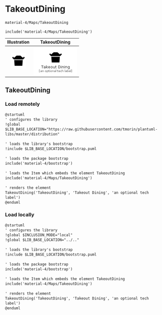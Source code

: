 # TakeoutDining


```text
material-4/Maps/TakeoutDining
```

```text
include('material-4/Maps/TakeoutDining')
```



| Illustration | TakeoutDining |
| :---: | :---: |
| ![illustration for Illustration](../../material-4/Maps/TakeoutDining.png) | ![illustration for TakeoutDining](../../material-4/Maps/TakeoutDining.Local.png) |




## TakeoutDining

### Load remotely
```plantuml
@startuml
' configures the library
!global $LIB_BASE_LOCATION="https://raw.githubusercontent.com/tmorin/plantuml-libs/master/distribution"

' loads the library's bootstrap
!include $LIB_BASE_LOCATION/bootstrap.puml

' loads the package bootstrap
include('material-4/bootstrap')

' loads the Item which embeds the element TakeoutDining
include('material-4/Maps/TakeoutDining')

' renders the element
TakeoutDining('TakeoutDining', 'Takeout Dining', 'an optional tech label')
@enduml
```

### Load locally
```plantuml
@startuml
' configures the library
!global $INCLUSION_MODE="local"
!global $LIB_BASE_LOCATION="../.."

' loads the library's bootstrap
!include $LIB_BASE_LOCATION/bootstrap.puml

' loads the package bootstrap
include('material-4/bootstrap')

' loads the Item which embeds the element TakeoutDining
include('material-4/Maps/TakeoutDining')

' renders the element
TakeoutDining('TakeoutDining', 'Takeout Dining', 'an optional tech label')
@enduml
```

